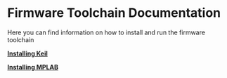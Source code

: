 # Firmware Toolchain Documentation
Here you can find information on how to install and run the firmware toolchain

[**Installing Keil**](installing_keil.md)

[**Installing MPLAB**](installing_mplab.md)
